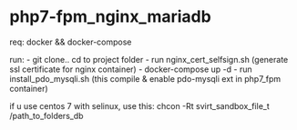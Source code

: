 # php7-fpm_nginx_mariadb

req: docker && docker-compose

run: - git clone.. cd to project folder
     - run nginx_cert_selfsign.sh (generate ssl certificate for nginx container)
     - docker-compose up -d
     - run install_pdo_mysqli.sh (this compile & enable pdo-mysqli ext in php7_fpm container)

if u use centos 7 with selinux, use this:
chcon -Rt svirt_sandbox_file_t /path_to_folders_db
